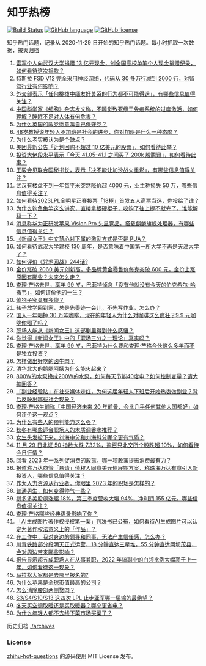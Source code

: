 # 知乎热榜
[![Build Status](https://github.com/ToWeLong/zhihu-hot-questions/workflows/CI/badge.svg)](https://github.com/ToWeLong/zhihu-hot-questions/actions)
[![GitHub language](https://img.shields.io/badge/language-golang-orange.svg)](https://golang.org/)
[![GitHub license](https://img.shields.io/github/license/ToWeLong/zhihu-hot-questions)](https://github.com/ToWeLong/zhihu-hot-questions/blob/main/LICENSE)

知乎热门话题，记录从 2020-11-29 日开始的知乎热门话题。每小时抓取一次数据，按天[归档](./archives)

<!-- BEGIN -->

1. [雷军个人向武汉大学捐赠 13 亿元现金，创全国高校单笔个人现金捐赠纪录，如何看待这次捐款？](https://www.zhihu.com/question/632414115)
1. [特斯拉 FSD V12 完全采用神经网络，代码从 30 多万行减到 2000 行，对智驾行业有何影响？](https://www.zhihu.com/question/632298208)
1. [外交部表示「任何挑拨中缅友好关系的行为都不可能得逞」，有哪些信息值得关注？](https://www.zhihu.com/question/632476513)
1. [中国科学家《细胞》杂志发文称，不睡觉致死缘于免疫系统的过度激活，如何理解？睡眠不足对人体有何危害？](https://www.zhihu.com/question/632495197)
1. [为什么英国的政党愿意叫自己保守党？](https://www.zhihu.com/question/439796409)
1. [48岁教授说年轻人不加班是社会的进步，你对加班是什么一种态度？](https://www.zhihu.com/question/632250477)
1. [为什么老实被认为是个缺点？](https://www.zhihu.com/question/631998385)
1. [美团最新公告「计划回购不超过 10 亿美元的股票」，如何看待此举？](https://www.zhihu.com/question/632407645)
1. [投资大佬段永平表示「今天 41.05-41.1 之间买了 200k 股腾讯」，如何看待此事？](https://www.zhihu.com/question/632457440)
1. [王毅会见联合国秘书长，表示「决不能让加沙战火重燃」，有哪些信息值得关注？](https://www.zhihu.com/question/632433196)
1. [武汉有楼盘不到一年每平米突然降价超 4000 元，业主称损失 50 万，哪些信息值得关注？](https://www.zhihu.com/question/632532833)
1. [如何看待2023LPL全明星正赛投票「18極」首发五人高票当选，你投给了谁？](https://www.zhihu.com/question/632409764)
1. [为什么钓鱼鱼竿这么讲究，直接拿根硬棍子，咬钩了往上提不就完了，谁能解释一下？](https://www.zhihu.com/question/423533446)
1. [消息称华为正研发苹果 Vision Pro 头显竞品，搭载麒麟旗舰处理器，有哪些信息值得关注？](https://www.zhihu.com/question/632421927)
1. [《新闻女王》中文慧心对下属的激励方式是否是 PUA？](https://www.zhihu.com/question/630917077)
1. [如何看待武汉大学建校 130 周年，是否意味着中国第一所大学不再是天津大学了？](https://www.zhihu.com/question/632289944)
1. [如何评价《咒术回战》244话?](https://www.zhihu.com/question/632477506)
1. [金价涨破 2060 美元创新高，多品牌黄金零售价每克突破 600 元，金价上涨原因有哪些？未来怎么走？](https://www.zhihu.com/question/632415792)
1. [查理·芒格去世，享年 99 岁，巴菲特悼念「没有他就没有今天的伯克希尔-哈撒韦」，如何评价他的一生？](https://www.zhihu.com/question/632385991)
1. [傻狍子究竟有多傻？](https://www.zhihu.com/question/22329796)
1. [孩子放学回到家，总是先墨迹一会儿，不先写作业，怎么办？](https://www.zhihu.com/question/631429279)
1. [国人一年喝掉 30 万吨咖啡，现在的年轻人为什么对咖啡这么疯狂？9.9 元咖啡你喝了吗？](https://www.zhihu.com/question/632070791)
1. [职场人能从《新闻女王》这部剧里得到什么感悟？](https://www.zhihu.com/question/631669172)
1. [你觉得《新闻女王》中的「职场三分之一理论」真实吗？](https://www.zhihu.com/question/631659213)
1. [查理·芒格去世，享年 99 岁，巴菲特为什么要和查理·芒格合伙这么多年而不是独立投资？](https://www.zhihu.com/question/632406602)
1. [怎样做出好吃的卤牛肉？](https://www.zhihu.com/question/32165418)
1. [清华北大的鹅腿阿姨为什么能火起来？](https://www.zhihu.com/question/631983014)
1. [800W的水泵换成200W的水泵，如何每天节能40度电？如何控制变量？请大神回答？](https://www.zhihu.com/question/631652642)
1. [「副业经验贴」在社交媒体走红，为何这届年轻人下班后开始热衷做副业？背后反映出哪些社会现象？](https://www.zhihu.com/question/632431364)
1. [查理∙芒格生前称「中国经济未来 20 年前景，会比几乎任何其他大国都好」如何评价这一观点？](https://www.zhihu.com/question/632406653)
1. [为什么有些人的预判能力这么强？](https://www.zhihu.com/question/631815884)
1. [秋冬有哪些适合职场人的木质调香水推荐？](https://www.zhihu.com/question/622957416)
1. [女生头发披下来，刘海中分和刘海斜分哪个更有气质？](https://www.zhihu.com/question/630840519)
1. [11 月 29 日北证 50 指数大跌 7.32%，逾百只北交所个股跌超 10%，如何看待今日行情？](https://www.zhihu.com/question/632415691)
1. [回看 2023 年一系列促消费的政策，哪一项政策提振消费最有力？](https://www.zhihu.com/question/630156470)
1. [报道称万达商管「恳请」债权人同意美元债展期方案，称珠海万达有意引入新投资人，哪些信息值得关注？](https://www.zhihu.com/question/632306180)
1. [作为人力资源从行业者，你眼里 2023 年的职场是怎样的？](https://www.zhihu.com/question/630269726)
1. [普通男生，如何变得帅气一些？](https://www.zhihu.com/question/630680556)
1. [拼多多美股飙涨超 18%，第三季度营收大增 94%，净利润 155 亿元，哪些信息值得关注？](https://www.zhihu.com/question/632407656)
1. [查理·芒格哪些经典语录影响了你？](https://www.zhihu.com/question/632420151)
1. [「AI生成图片著作权侵权第一案」判决书已公布，如何看待AI生成图片可以认定为著作权法意义上的「作品」？](https://www.zhihu.com/question/632425052)
1. [在工作中，我对身边的领导和同事，无法产生信任感，怎么办？](https://www.zhihu.com/question/631087703)
1. [川青铁路部分段明天正式运营，18 分钟直达三星堆，55 分钟直达阿坝茂县，会对周边带来哪些影响？](https://www.zhihu.com/question/632073310)
1. [报告显示超五成职场人在从事兼职，2022 年搞副业的白领比例大幅高于上一年，如何看待这一现象？](https://www.zhihu.com/question/632247727)
1. [马拉松大家都是去哪里报名的?](https://www.zhihu.com/question/630515900)
1. [为什么苹果是全球市值最高的公司？](https://www.zhihu.com/question/364535003)
1. [怎么消除腰部两侧赘肉？](https://www.zhihu.com/question/308268783)
1. [S3/S4/S10/S13 这四次 LPL 止步亚军哪一届输的最绝望？](https://www.zhihu.com/question/630844530)
1. [冬天买空调取暖还是买取暖器？哪个更省电？](https://www.zhihu.com/question/573005192)
1. [为什么年轻人都不去线下菜市场买菜了？](https://www.zhihu.com/question/624700745)

<!-- END -->

历史归档 [./archives](./archives)


### License
[zhihu-hot-questions](https://github.com/towelong/zhihu-hot-questions) 的源码使用 MIT License 发布。
